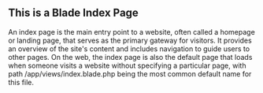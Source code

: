 ## This is a Blade Index Page

An index page is the main entry point to a website, often called a homepage or landing page, that serves as the primary gateway for visitors.
It provides an overview of the site's content and includes navigation to guide users to other pages.
On the web, the index page is also the default page that loads when someone visits a website without specifying a particular page,
with path /app/views/index.blade.php being the most common default name for this file.
